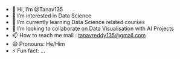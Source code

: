- 👋 Hi, I’m @Tanav135
- 👀 I’m interested in Data Science
- 🌱 I’m currently learning Data Science related courses
- 💞️ I’m looking to collaborate on Data Visualisation with AI Projects 
- 📫 How to reach me mail : tanavreddy135@gmail.com
- 😄 Pronouns: He/Him
- ⚡ Fun fact: ...

<!---
Tanav135/Tanav135 is a ✨ special ✨ repository because its `README.md` (this file) appears on your GitHub profile.
You can click the Preview link to take a look at your changes.
--->
